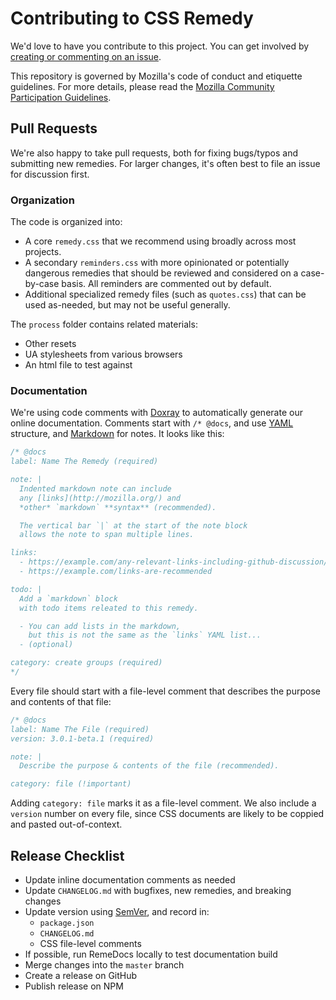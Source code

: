 # Contributing to CSS Remedy

We'd love to have you contribute to this project.
You can get involved by
[creating or commenting on an issue](https://github.com/Th3S4mur41/cssremedy/issues).

This repository is governed by Mozilla's
code of conduct and etiquette guidelines.
For more details, please read the
[Mozilla Community Participation Guidelines](https://www.mozilla.org/en-US/about/governance/policies/participation/).

## Pull Requests

We're also happy to take pull requests,
both for fixing bugs/typos
and submitting new remedies.
For larger changes,
it's often best to file an issue for discussion first.

### Organization

The code is organized into:

- A core `remedy.css`
  that we recommend using broadly across most projects.
- A secondary `reminders.css`
  with more opinionated or potentially dangerous remedies
  that should be reviewed and considered on a case-by-case basis.
  All reminders are commented out by default.
- Additional specialized remedy files
  (such as `quotes.css`) that can be used as-needed,
  but may not be useful generally.

The `process` folder contains related materials:

- Other resets
- UA stylesheets from various browsers
- An html file to test against

### Documentation

We're using code comments with
[Doxray](https://github.com/himedlooff/doxray)
to automatically generate our online documentation.
Comments start with `/* @docs`,
and use [YAML](https://learnxinyminutes.com/docs/yaml/) structure,
and [Markdown](https://commonmark.org/help/)
for notes.
It looks like this:

```css
/* @docs
label: Name The Remedy (required)

note: |
  Indented markdown note can include
  any [links](http://mozilla.org/) and
  *other* `markdown` **syntax** (recommended).

  The vertical bar `|` at the start of the note block
  allows the note to span multiple lines.

links:
  - https://example.com/any-relevant-links-including-github-discussion/
  - https://example.com/links-are-recommended

todo: |
  Add a `markdown` block
  with todo items releated to this remedy.

  - You can add lists in the markdown,
    but this is not the same as the `links` YAML list...
  - (optional)

category: create groups (required)
*/
```

Every file should start with a file-level
comment that describes the purpose
and contents of that file:

```css
/* @docs
label: Name The File (required)
version: 3.0.1-beta.1 (required)

note: |
  Describe the purpose & contents of the file (recommended).

category: file (!important)
```

Adding `category: file` marks it as a file-level comment.
We also include a `version` number on every file,
since CSS documents are likely to be coppied and pasted
out-of-context.

## Release Checklist

- Update inline documentation comments as needed
- Update `CHANGELOG.md` with bugfixes, new remedies, and breaking changes
- Update version using [SemVer](https://semver.org/), and record in:
  - `package.json`
  - `CHANGELOG.md`
  - CSS file-level comments
- If possible, run RemeDocs locally to test documentation build
- Merge changes into the `master` branch
- Create a release on GitHub
- Publish release on NPM
